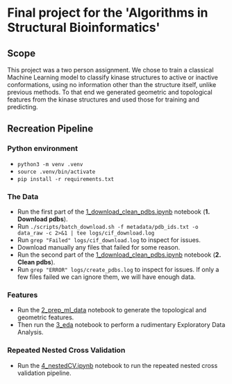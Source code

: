 # Final project for the 'Algorithms in Structural Bioinformatics'

## Scope
This project was a two person assignment. We chose to train a classical Machine Learning model to classify kinase structures to active or inactive conformations, using no information other than the structure itself, unlike previous methods. To that end we generated geometric and topological features from the kinase structures and used those for training and predicting.

## Recreation Pipeline
### Python environment
- `python3 -m venv .venv`
- `source .venv/bin/activate`
- `pip install -r requirements.txt`

### The Data
- Run the first part of the [1_download_clean_pdbs.ipynb](notebooks/1_download_clean_pdbs.ipynb) notebook (__1. Download pdbs__).
- Run `./scripts/batch_download.sh -f metadata/pdb_ids.txt -o data_raw -c 2>&1 | tee logs/cif_download.log`
- Run `grep "Failed" logs/cif_download.log` to inspect for issues.
- Download manually any files that failed for some reason.
- Run the second part of the [1_download_clean_pdbs.ipynb](notebooks/1_download_clean_pdbs.ipynb) notebook (__2. Clean pdbs__).
- Run `grep "ERROR" logs/create_pdbs.log` to inspect for issues. If only a few files failed we can ignore them, we will have enough data.

### Features
- Run the [2_prep_ml_data](notebooks/2_prep_ml_data.ipynb) notebook to generate the topological and geometric features.
- Then run the [3_eda](notebooks/3_eda.ipynb) notebook to perform a rudimentary Exploratory Data Analysis.

### Repeated Nested Cross Validation
- Run the [4_nestedCV.ipynb](notebooks/4_nestedCV.ipynb) notebook to run the repeated nested cross validation pipeline.